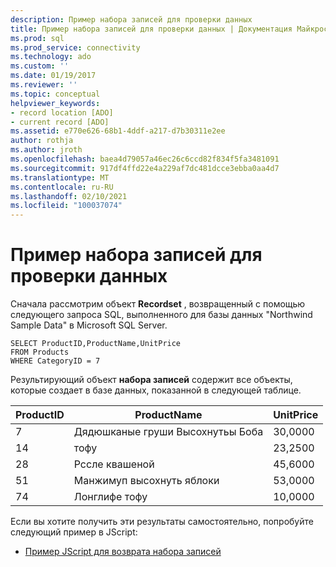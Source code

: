 ```yaml
---
description: Пример набора записей для проверки данных
title: Пример набора записей для проверки данных | Документация Майкрософт
ms.prod: sql
ms.prod_service: connectivity
ms.technology: ado
ms.custom: ''
ms.date: 01/19/2017
ms.reviewer: ''
ms.topic: conceptual
helpviewer_keywords:
- record location [ADO]
- current record [ADO]
ms.assetid: e770e626-68b1-4ddf-a217-d7b30311e2ee
author: rothja
ms.author: jroth
ms.openlocfilehash: baea4d79057a46ec26c6ccd82f834f5fa3481091
ms.sourcegitcommit: 917df4ffd22e4a229af7dc481dcce3ebba0aa4d7
ms.translationtype: MT
ms.contentlocale: ru-RU
ms.lasthandoff: 02/10/2021
ms.locfileid: "100037074"
---
```

# <a name="sample-recordset-for-examining-data"></a>Пример набора записей для проверки данных
Сначала рассмотрим объект **Recordset** , возвращенный с помощью следующего запроса SQL, выполненного для базы данных "Northwind Sample Data" в Microsoft SQL Server.  
  
```  
SELECT ProductID,ProductName,UnitPrice   
FROM Products   
WHERE CategoryID = 7    
```  
  
 Результирующий объект **набора записей** содержит все объекты, которые создает в базе данных, показанной в следующей таблице.  
  
|ProductID|ProductName|UnitPrice|  
|---------------|-----------------|---------------|  
|7|Дядюшканые груши Высохнутьы Боба|30,0000|  
|14|тофу|23,2500|  
|28|Рссле квашеной|45,6000|  
|51|Манжимуп высохнуть яблоки|53,0000|  
|74|Лонглифе тофу|10,0000|  
  
 Если вы хотите получить эти результаты самостоятельно, попробуйте следующий пример в JScript:  
  
-   [Пример JScript для возврата набора записей](../../../ado/guide/data/jscript-code-example-to-return-a-recordset.md)
